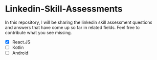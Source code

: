 # Linkedin-Skill-Assessments

In this  repository, I will be sharing the linkedin skill assessment questions and answers that have come up so far in related fields. Feel free to contribute what you see missing.

- [x] React.JS
- [ ] Kotlin
- [ ] Android
